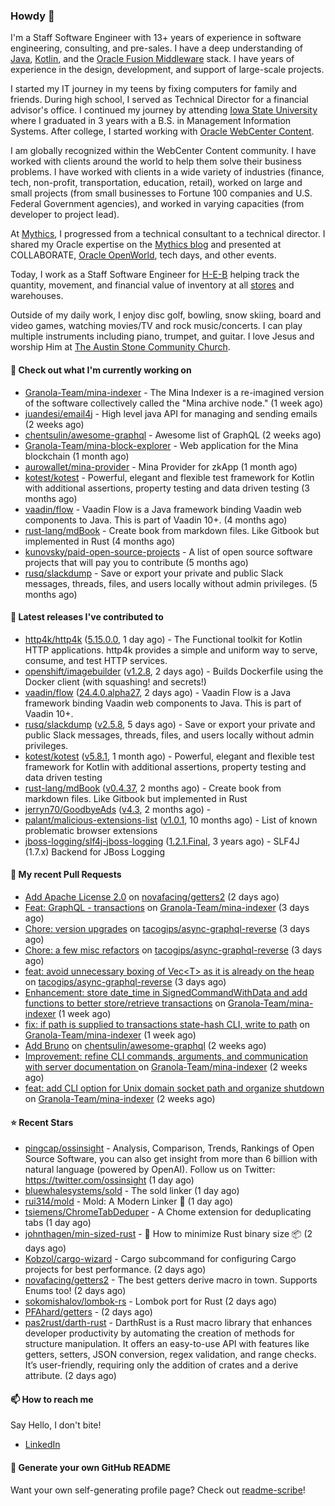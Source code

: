 ### Howdy 👋

I'm a Staff Software Engineer with 13+ years of experience in software engineering, consulting, and pre-sales. I have a deep understanding of [Java](https://www.oracle.com/java/), [Kotlin](https://kotlinlang.org/), and the [Oracle Fusion Middleware](https://www.oracle.com/middleware/) stack. I have years of experience in the design, development, and support of large-scale projects.

I started my IT journey in my teens by fixing computers for family and friends. During high school, I served as Technical Director for a financial advisor's office. I continued my journey by attending [Iowa State University](https://www.iastate.edu/) where I graduated in 3 years with a B.S. in Management Information Systems. After college, I started working with [Oracle WebCenter Content](https://docs.oracle.com/en/middleware/webcenter/content/12.2.1.4/).

I am globally recognized within the WebCenter Content community. I have worked with clients around the world to help them solve their business problems. I have worked with clients in a wide variety of industries (finance, tech, non-profit, transportation, education, retail), worked on large and small projects (from small businesses to Fortune 100 companies and U.S. Federal Government agencies), and worked in varying capacities (from developer to project lead).

At [Mythics](https://www.mythics.com/), I progressed from a technical consultant to a technical director. I shared my Oracle expertise on the [Mythics blog](https://mythics.com/blog/) and presented at COLLABORATE, [Oracle OpenWorld](https://www.oracle.com/cloudworld/), tech days, and other events.

Today, I work as a Staff Software Engineer for [H-E-B](https://digital.heb.com/) helping track the quantity, movement, and financial value of inventory at all [stores](https://heb.com/store-locations) and warehouses.

Outside of my daily work, I enjoy disc golf, bowling, snow skiing, board and video games, watching movies/TV and rock music/concerts. I can play multiple instruments including piano, trumpet, and guitar. I love Jesus and worship Him at [The Austin Stone Community Church](https://austinstone.org/).

#### 👷 Check out what I'm currently working on

- [Granola-Team/mina-indexer](https://github.com/Granola-Team/mina-indexer) - The Mina Indexer is a re-imagined version of the software collectively called the &#34;Mina archive node.&#34; (1 week ago)
- [juandesi/email4j](https://github.com/juandesi/email4j) - High level java API for managing and sending emails (2 weeks ago)
- [chentsulin/awesome-graphql](https://github.com/chentsulin/awesome-graphql) - Awesome list of GraphQL (2 weeks ago)
- [Granola-Team/mina-block-explorer](https://github.com/Granola-Team/mina-block-explorer) - Web application for the Mina blockchain (1 month ago)
- [aurowallet/mina-provider](https://github.com/aurowallet/mina-provider) - Mina Provider for zkApp (1 month ago)
- [kotest/kotest](https://github.com/kotest/kotest) - Powerful, elegant and flexible test framework for Kotlin with additional assertions, property testing and data driven testing (3 months ago)
- [vaadin/flow](https://github.com/vaadin/flow) - Vaadin Flow is a Java framework binding Vaadin web components to Java. This is part of Vaadin 10&#43;. (4 months ago)
- [rust-lang/mdBook](https://github.com/rust-lang/mdBook) - Create book from markdown files. Like Gitbook but implemented in Rust (4 months ago)
- [kunovsky/paid-open-source-projects](https://github.com/kunovsky/paid-open-source-projects) - A list of open source software projects that will pay you to contribute  (5 months ago)
- [rusq/slackdump](https://github.com/rusq/slackdump) - Save or export your private and public Slack messages, threads, files, and users locally without admin privileges. (5 months ago)

#### 🔭 Latest releases I've contributed to

- [http4k/http4k](https://github.com/http4k/http4k) ([5.15.0.0](https://github.com/http4k/http4k/releases/tag/5.15.0.0), 1 day ago) - The Functional toolkit for Kotlin HTTP applications. http4k provides a simple and uniform way to serve, consume, and test HTTP services.
- [openshift/imagebuilder](https://github.com/openshift/imagebuilder) ([v1.2.8](https://github.com/openshift/imagebuilder/releases/tag/v1.2.8), 2 days ago) - Builds Dockerfile using the Docker client (with squashing! and secrets!)
- [vaadin/flow](https://github.com/vaadin/flow) ([24.4.0.alpha27](https://github.com/vaadin/flow/releases/tag/24.4.0.alpha27), 2 days ago) - Vaadin Flow is a Java framework binding Vaadin web components to Java. This is part of Vaadin 10&#43;.
- [rusq/slackdump](https://github.com/rusq/slackdump) ([v2.5.8](https://github.com/rusq/slackdump/releases/tag/v2.5.8), 5 days ago) - Save or export your private and public Slack messages, threads, files, and users locally without admin privileges.
- [kotest/kotest](https://github.com/kotest/kotest) ([v5.8.1](https://github.com/kotest/kotest/releases/tag/v5.8.1), 1 month ago) - Powerful, elegant and flexible test framework for Kotlin with additional assertions, property testing and data driven testing
- [rust-lang/mdBook](https://github.com/rust-lang/mdBook) ([v0.4.37](https://github.com/rust-lang/mdBook/releases/tag/v0.4.37), 2 months ago) - Create book from markdown files. Like Gitbook but implemented in Rust
- [jerryn70/GoodbyeAds](https://github.com/jerryn70/GoodbyeAds) ([v4.3](https://github.com/jerryn70/GoodbyeAds/releases/tag/v4.3), 2 months ago) - 
- [palant/malicious-extensions-list](https://github.com/palant/malicious-extensions-list) ([v1.0.1](https://github.com/palant/malicious-extensions-list/releases/tag/v1.0.1), 10 months ago) - List of known problematic browser extensions
- [jboss-logging/slf4j-jboss-logging](https://github.com/jboss-logging/slf4j-jboss-logging) ([1.2.1.Final](https://github.com/jboss-logging/slf4j-jboss-logging/releases/tag/1.2.1.Final), 3 years ago) - SLF4J (1.7.x) Backend for JBoss Logging

#### 🔨 My recent Pull Requests

- [Add Apache License 2.0](https://github.com/novafacing/getters2/pull/3) on [novafacing/getters2](https://github.com/novafacing/getters2) (2 days ago)
- [Feat: GraphQL - transactions](https://github.com/Granola-Team/mina-indexer/pull/769) on [Granola-Team/mina-indexer](https://github.com/Granola-Team/mina-indexer) (3 days ago)
- [Chore: version upgrades](https://github.com/tacogips/async-graphql-reverse/pull/33) on [tacogips/async-graphql-reverse](https://github.com/tacogips/async-graphql-reverse) (3 days ago)
- [Chore: a few misc refactors](https://github.com/tacogips/async-graphql-reverse/pull/32) on [tacogips/async-graphql-reverse](https://github.com/tacogips/async-graphql-reverse) (3 days ago)
- [feat: avoid unnecessary boxing of Vec&lt;T&gt; as it is already on the heap](https://github.com/tacogips/async-graphql-reverse/pull/31) on [tacogips/async-graphql-reverse](https://github.com/tacogips/async-graphql-reverse) (3 days ago)
- [Enhancement: store date_time in SignedCommandWithData and add functions to better store/retrieve transactions](https://github.com/Granola-Team/mina-indexer/pull/744) on [Granola-Team/mina-indexer](https://github.com/Granola-Team/mina-indexer) (1 week ago)
- [fix: if path is supplied to transactions state-hash CLI, write to path](https://github.com/Granola-Team/mina-indexer/pull/727) on [Granola-Team/mina-indexer](https://github.com/Granola-Team/mina-indexer) (1 week ago)
- [Add Bruno](https://github.com/chentsulin/awesome-graphql/pull/751) on [chentsulin/awesome-graphql](https://github.com/chentsulin/awesome-graphql) (2 weeks ago)
- [Improvement: refine CLI commands, arguments, and communication with server documentation ](https://github.com/Granola-Team/mina-indexer/pull/681) on [Granola-Team/mina-indexer](https://github.com/Granola-Team/mina-indexer) (2 weeks ago)
- [feat: add CLI option for Unix domain socket path and organize shutdown](https://github.com/Granola-Team/mina-indexer/pull/672) on [Granola-Team/mina-indexer](https://github.com/Granola-Team/mina-indexer) (2 weeks ago)

#### ⭐ Recent Stars

- [pingcap/ossinsight](https://github.com/pingcap/ossinsight) - Analysis, Comparison, Trends, Rankings of Open Source Software, you can also get insight from more than 6 billion with natural language (powered by OpenAI). Follow us on Twitter: https://twitter.com/ossinsight (1 day ago)
- [bluewhalesystems/sold](https://github.com/bluewhalesystems/sold) - The sold linker (1 day ago)
- [rui314/mold](https://github.com/rui314/mold) - Mold: A Modern Linker 🦠 (1 day ago)
- [tsiemens/ChromeTabDeduper](https://github.com/tsiemens/ChromeTabDeduper) - A Chome extension for deduplicating tabs (1 day ago)
- [johnthagen/min-sized-rust](https://github.com/johnthagen/min-sized-rust) - 🦀 How to minimize Rust binary size 📦 (2 days ago)
- [Kobzol/cargo-wizard](https://github.com/Kobzol/cargo-wizard) - Cargo subcommand for configuring Cargo projects for best performance. (2 days ago)
- [novafacing/getters2](https://github.com/novafacing/getters2) - The best getters derive macro in town. Supports Enums too! (2 days ago)
- [sokomishalov/lombok-rs](https://github.com/sokomishalov/lombok-rs) - Lombok port for Rust (2 days ago)
- [PFAhard/getters](https://github.com/PFAhard/getters) -  (2 days ago)
- [pas2rust/darth-rust](https://github.com/pas2rust/darth-rust) - DarthRust is a Rust macro library that enhances developer productivity by automating the creation of methods for structure manipulation. It offers an easy-to-use API with features like getters, setters, JSON conversion, regex validation, and range checks. It’s user-friendly, requiring only the addition of crates and a derive attribute. (2 days ago)

#### 📫 How to reach me

Say Hello, I don't bite!

- [LinkedIn](https://www.linkedin.com/in/jonathanhult/)

#### 📖 Generate your own GitHub README

Want your own self-generating profile page? Check out [readme-scribe](https://github.com/muesli/readme-scribe)!
